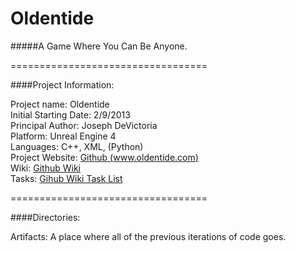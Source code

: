 # Oldentide

#####A Game Where You Can Be Anyone.

==================================

####Project Information:

Project name: Oldentide<br>
Initial Starting Date: 2/9/2013<br>
Principal Author: Joseph DeVictoria<br>
Platform: Unreal Engine 4<br>
Languages: C++, XML, (Python)<br>
Project Website: [Github (www.oldentide.com)](http://www.oldentide.com)<br>
Wiki: [Github Wiki](https://github.com/Oldentide/Oldentide/wiki)<br>
Tasks: [Gihub Wiki Task List](https://github.com/Oldentide/Oldentide/wiki/Tasks)<br>

==================================

####Directories:

Artifacts: A place where all of the previous iterations of code goes.<br>
